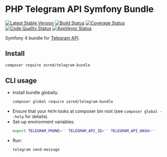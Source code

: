 # PHP Telegram API Symfony Bundle

[![Latest Stable Version](https://poser.pugx.org/zored/telegram-bundle/version.png)](https://packagist.org/packages/zored/telegram-bundle)
[![Build Status](https://travis-ci.org/zored/telegram-bundle.svg?branch=master)](https://travis-ci.org/zored/telegram-bundle)
[![Coverage Status](https://coveralls.io/repos/github/zored/telegram-bundle/badge.svg?branch=master)](https://coveralls.io/github/zored/telegram-bundle?branch=master)
[![Code Quality Status](https://scrutinizer-ci.com/g/zored/telegram-bundle/badges/quality-score.png?b=master)](https://scrutinizer-ci.com/g/zored/telegram-bundle/?branch=master)
[![AppVeyor Status](https://ci.appveyor.com/api/projects/status/ewh9cu52r2e5sukd?svg=true
)](https://ci.appveyor.com/project/zored/telegram-bundle)

Symfony 4 bundle for [Telegram API](https://github.com/zored/telegram).

## Install
```bash
composer require zored/telegram-bundle
```

## CLI usage
- Install bundle globally.
    ```bash
    composer global require zored/telegram-bundle
    ```
- Ensure that your `PATH` looks at composer bin root (see `composer global --help` for details).
- Set-up environment variables:
    ```bash
    export TELEGRAM_PHONE='' TELEGRAM_API_ID='' TELEGRAM_API_HASH=''
    ```
- Run:
    ```
    telegram send-message
    ```
